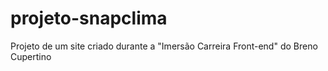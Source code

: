 # projeto-snapclima
 Projeto de um site criado durante a "Imersão Carreira Front-end" do Breno Cupertino
